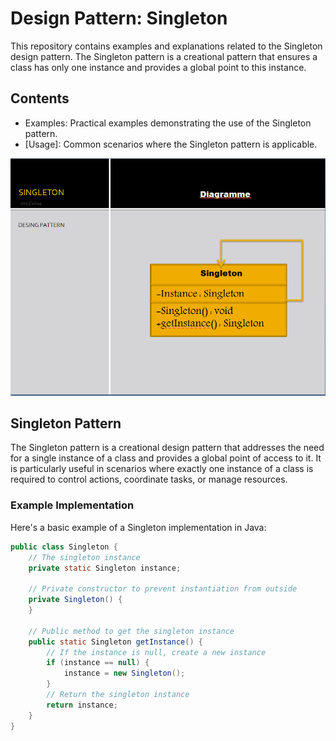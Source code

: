 # Design Pattern: Singleton

This repository contains examples and explanations related to the Singleton design pattern. The Singleton pattern is a creational pattern that ensures a class has only one instance and provides a global point to this instance.

## Contents

- Examples: Practical examples demonstrating the use of the Singleton pattern.
- [Usage]: Common scenarios where the Singleton pattern is applicable.

![Singleton Pattern UML](DiagramDeClass.png)

## Singleton Pattern

The Singleton pattern is a creational design pattern that addresses the need for a single instance of a class and provides a global point of access to it. It is particularly useful in scenarios where exactly one instance of a class is required to control actions, coordinate tasks, or manage resources.

### Example Implementation

Here's a basic example of a Singleton implementation in Java:

```java
public class Singleton {
    // The singleton instance
    private static Singleton instance;

    // Private constructor to prevent instantiation from outside
    private Singleton() {
    }

    // Public method to get the singleton instance
    public static Singleton getInstance() {
        // If the instance is null, create a new instance
        if (instance == null) {
            instance = new Singleton();
        }
        // Return the singleton instance
        return instance;
    }
}

